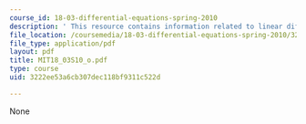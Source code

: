 ```yaml
---
course_id: 18-03-differential-equations-spring-2010
description: ' This resource contains information related to linear differential operators.'
file_location: /coursemedia/18-03-differential-equations-spring-2010/3222ee53a6cb307dec118bf9311c522d_MIT18_03S10_o.pdf
file_type: application/pdf
layout: pdf
title: MIT18_03S10_o.pdf
type: course
uid: 3222ee53a6cb307dec118bf9311c522d

---
```

None